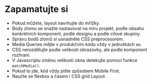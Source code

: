 # Zapamatujte si

- Pokud můžete, layout navrhujte do mřížky.
- Body zlomu se snažte nastavovat na míru projekt, podle obsahu konkrétních komponent, podle designu a podle cílové skupiny.
- Správu bodů zlomů si usnadněte CSS preprocesorem.
- Media Queries mějte v produkčním kódu vždy v jednotkách `em`.
- CSS nerozdělujte podle velikostí obrazovky, ale podle komponent rozhraní.
- V Javascriptu změnu velikosti okna detekujte pomocí funkce `matchMedia()`.
- Pokud to jde, kód vždy pište způsobem Mobile First.
- Naučte se flexbox a časem i CSS grid Layout.
